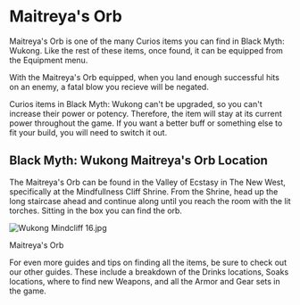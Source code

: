 # Maitreya's Orb

Maitreya's Orb is one of the many Curios items you can find in Black Myth: Wukong. Like the rest of these items, once found, it can be equipped from the Equipment menu. 

With the Maitreya's Orb equipped, when you land enough successful hits on an enemy, a fatal blow you recieve will be negated. 

Curios items in Black Myth: Wukong can't be upgraded, so you can't increase their power or potency. Therefore, the item will stay at its current power throughout the game. If you want a better buff or something else to fit your build, you will need to switch it out. 

## Black Myth: Wukong Maitreya's Orb Location

The Maitreya's Orb can be found in the Valley of Ecstasy in The New West, specifically at the Mindfullness Cliff Shrine. From the Shrine, head up the long staircase ahead and continue along until you reach the room with the lit torches. Sitting in the box you can find the orb. 

![Wukong Mindcliff 16.jpg](https://oyster.ignimgs.com/mediawiki/apis.ign.com/black-myth-wukong/3/3a/Wukong_Mindcliff_16.jpg)

Maitreya's Orb

For even more guides and tips on finding all the items, be sure to check out our other guides. These include a breakdown of the Drinks locations, Soaks locations, where to find new Weapons, and all the Armor and Gear sets in the game.